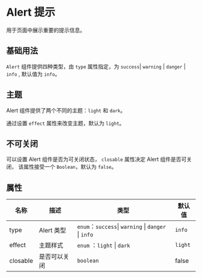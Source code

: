# Alert 提示

用于页面中展示重要的提示信息。

## 基础用法

`Alert` 组件提供四种类型，由 `type` 属性指定，为 `success`| `warning` | `danger` | `info` , 默认值为 `info`。
<preview path="../demos/Alert/AlertBasic.vue" />

## 主题

Alert 组件提供了两个不同的主题：`light` 和 `dark`。

通过设置 `effect` 属性来改变主题，默认为 `light`。
<preview path="../demos/Alert/AlertTheme.vue" />

## 不可关闭

可以设置 Alert 组件是否为可关闭状态， `closable` 属性决定 Alert 组件是否可关闭， 该属性接受一个 `Boolean`，默认为 `false`。
<preview path="../demos/Alert/AlertClosable.vue" />

## 属性

| 名称     | 描述         | 类型                                                | 默认值  |
| -------- | ------------ | --------------------------------------------------- | ------- |
| type     | Alert 类型   | `enum`：`success`\| `warning` \| `danger` \| `info` | `info`  |
| effect   | 主题样式     | `enum` ：`light` \| `dark`                          | `light` |
| closable | 是否可以关闭 | `boolean`                                           | false   |
